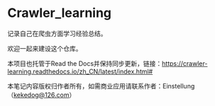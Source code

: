 # Crawler_learning

记录自己在爬虫方面学习经验总结。

欢迎一起来建设这个仓库。

本项目也托管于Read the Docs并保持同步更新，链接：https://crawler-learning.readthedocs.io/zh_CN/latest/index.html#

本笔记内容版权归作者所有，如需商业应用请联系作者：Einstellung（kekedog@126.com）
